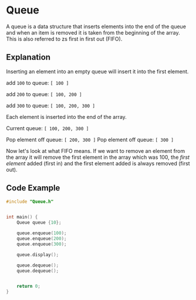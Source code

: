 # Queue

A queue is a data structure that inserts elements into the end of the queue and when an item is removed it is taken from the beginning of the array. This is also referred to zs first in first out (FIFO).

## Explanation

Inserting an element into an empty queue will insert it into the first element.

add `100` to queue: `[ 100 ]`

add `200` to queue: `[ 100, 200 ]`

add `300` to queue: `[ 100, 200, 300 ]`

Each element is inserted into the end of the array. 

Current queue: `[ 100, 200, 300 ]`

Pop element off queue: `[ 200, 300 ]`
Pop element off queue: `[ 300 ]`

Now let's look at what FIFO means. If we want to remove an element from the array it will remove the first element in the array which was 100, the *first element* added (first in) and the first element added is always removed (first out).

## Code Example

```c++
#include "Queue.h"


int main() {
    Queue queue {10};

    queue.enqueue(100);
    queue.enqueue(200);
    queue.enqueue(300);

    queue.display();

    queue.dequeue();
    queue.dequeue();


    return 0;
}
```
